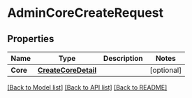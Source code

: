 # AdminCoreCreateRequest

## Properties

Name | Type | Description | Notes
------------ | ------------- | ------------- | -------------
**Core** | [**CreateCoreDetail**](CreateCoreDetail.md) |  | [optional] 

[[Back to Model list]](../README.md#documentation-for-models) [[Back to API list]](../README.md#documentation-for-api-endpoints) [[Back to README]](../README.md)


